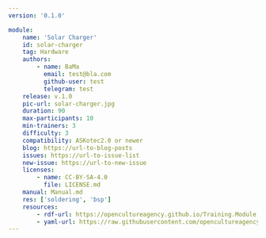 ```yaml
---
version: '0.1.0'

module:
    name: 'Solar Charger'
    id: solar-charger
    tag: Hardware
    authors:
        - name: BaMa
          email: test@bla.com
          github-user: test
          telegram: test
    release: v.1.0
    pic-url: solar-charger.jpg
    duration: 90
    max-participants: 10
    min-trainers: 3
    difficulty: 3
    compatibility: ASKotec2.0 or newer
    blog: https://url-to-blog-posts
    issues: https://url-to-issue-list
    new-issue: https://url-to-new-issue
    licenses:
        - name: CC-BY-SA-4.0
          file: LICENSE.md
    manual: Manual.md
    res: ['soldering', 'bsp']
    resources:
        - rdf-url: https://opencultureagency.github.io/Training.Module.Resource.Template/resource.ttl
        - yaml-url: https://raw.githubusercontent.com/opencultureagency/Training.Module.Resource.Template/main/resource.yml
---
```




